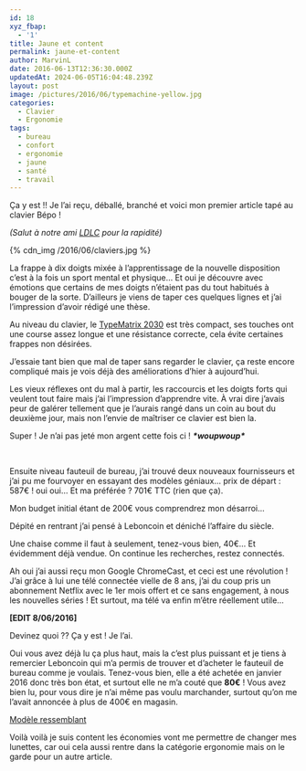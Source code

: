 ```yaml
---
id: 18
xyz_fbap:
  - '1'
title: Jaune et content
permalink: jaune-et-content
author: MarvinL
date: 2016-06-13T12:36:30.000Z
updatedAt: 2024-06-05T16:04:48.239Z
layout: post
image: /pictures/2016/06/typemachine-yellow.jpg
categories:
  - Clavier
  - Ergonomie
tags:
  - bureau
  - confort
  - ergonomie
  - jaune
  - santé
  - travail
---
```


Ça y est !! Je l’ai reçu, déballé, branché et voici mon premier article tapé au clavier Bépo !

*(Salut à notre ami [LDLC](https://quilivreou.fr/ldlc/) pour la rapidité)*

{% cdn\_img  /2016/06/claviers.jpg %}

La frappe à dix doigts mixée à l’apprentissage de la nouvelle disposition c’est à la fois un sport mental et physique… Et oui je découvre avec émotions que certains de mes doigts n’étaient pas du tout habitués à bouger de la sorte. D’ailleurs je viens de taper ces quelques lignes et j’ai l’impression d’avoir rédigé une thèse.

Au niveau du clavier, le [TypeMatrix 2030](https://www.google.gp/url?sa=t\&rct=j\&q=\&esrc=s\&source=web\&cd=3\&cad=rja\&uact=8\&ved=0ahUKEwjh1PSFtKXNAhVDPiYKHQBdBJkQjBAIJzAC\&url=http%3A%2F%2Fwww.typematrix.com%2F2030%2Ffeatures.php\&usg=AFQjCNGNXXa9txVQPVScSqgkBmNW95O59A\&sig2=GDahodoQSiEsLV51PHJjWw\&bvm=bv.124272578,d.eWE) est très compact, ses touches ont une course assez longue et une résistance correcte, cela évite certaines frappes non désirées.

J’essaie tant bien que mal de taper sans regarder le clavier, ça reste encore compliqué mais je vois déjà des améliorations d’hier à aujourd’hui.

Les vieux réflexes ont du mal à partir, les raccourcis et les doigts forts qui veulent tout faire mais j’ai l’impression d’apprendre vite. À vrai dire j’avais peur de galérer tellement que je l’aurais rangé dans un coin au bout du deuxième jour, mais non l’envie de maîtriser ce clavier est bien la.

Super ! Je n’ai pas jeté mon argent cette fois ci ! ***\*woupwoup\****

 

Ensuite niveau fauteuil de bureau, j’ai trouvé deux nouveaux fournisseurs et j’ai pu me fourvoyer en essayant des modèles géniaux… prix de départ : 587€ ! oui oui… Et ma préférée ? 701€ TTC (rien que ça).

Mon budget initial étant de 200€ vous comprendrez mon désarroi…

Dépité en rentrant j’ai pensé à Leboncoin et déniché l’affaire du siècle.

Une chaise comme il faut à seulement, tenez-vous bien, 40€… Et évidemment déjà vendue. On continue les recherches, restez connectés.

Ah oui j’ai aussi reçu mon Google ChromeCast, et ceci est une révolution ! J’ai grâce à lui une télé connectée vielle de 8 ans, j’ai du coup pris un abonnement Netflix avec le 1er mois offert et ce sans engagement, à nous les nouvelles séries ! Et surtout, ma télé va enfin m’être réellement utile…

**\[EDIT 8/06/2016]**

Devinez quoi ?? Ça y est ! Je l’ai.

Oui vous avez déjà lu ça plus haut, mais la c’est plus puissant et je tiens à remercier Leboncoin qui m’a permis de trouver et d’acheter le fauteuil de bureau comme je voulais. Tenez-vous bien, elle a été achetée en janvier 2016 donc très bon état, et surtout elle ne m’a couté que **80€** ! Vous avez bien lu, pour vous dire je n’ai même pas voulu marchander, surtout qu’on me l’avait annoncée à plus de 400€ en magasin.

[Modèle ressemblant](https://media.top-office.com/media/catalog/product/cache/all/image/320x260/9df78eab33525d08d6e5fb8d27136e95/1/2/123727.jpg)

Voilà voilà je suis content les économies vont me permettre de changer mes lunettes, car oui cela aussi rentre dans la catégorie ergonomie mais on le garde pour un autre article.
